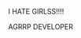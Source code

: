 



I HATE GIRLSS!!!!


<!---
Ackylle/Ackylle is a ✨ special ✨ repository because its `README.md` (this file) appears on your GitHub profile.
You can click the Preview link to take a look at your changes.
--->



AGRRP DEVELOPER
